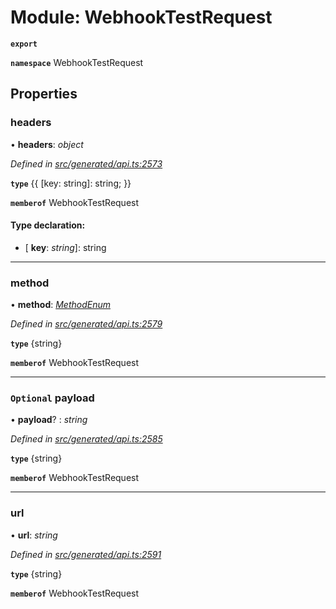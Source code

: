 # Module: WebhookTestRequest

**`export`** 

**`namespace`** WebhookTestRequest

## Properties

###  headers

• **headers**: *object*

*Defined in [src/generated/api.ts:2573](https://github.com/mailslurp/mailslurp-client-ts-js/blob/5d485ad/src/generated/api.ts#L2573)*

**`type`** {{ [key: string]: string; }}

**`memberof`** WebhookTestRequest

#### Type declaration:

* \[ **key**: *string*\]: string

___

###  method

• **method**: *[MethodEnum](../enums/_generated_api_.webhooktestrequest.methodenum.md)*

*Defined in [src/generated/api.ts:2579](https://github.com/mailslurp/mailslurp-client-ts-js/blob/5d485ad/src/generated/api.ts#L2579)*

**`type`** {string}

**`memberof`** WebhookTestRequest

___

### `Optional` payload

• **payload**? : *string*

*Defined in [src/generated/api.ts:2585](https://github.com/mailslurp/mailslurp-client-ts-js/blob/5d485ad/src/generated/api.ts#L2585)*

**`type`** {string}

**`memberof`** WebhookTestRequest

___

###  url

• **url**: *string*

*Defined in [src/generated/api.ts:2591](https://github.com/mailslurp/mailslurp-client-ts-js/blob/5d485ad/src/generated/api.ts#L2591)*

**`type`** {string}

**`memberof`** WebhookTestRequest
